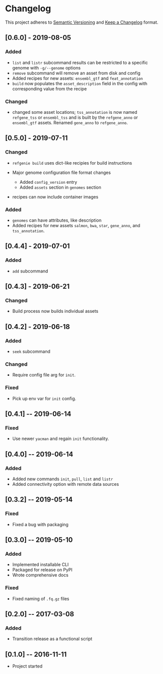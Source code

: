 # Changelog

This project adheres to [Semantic Versioning](https://semver.org/spec/v2.0.0.html) and [Keep a Changelog](https://keepachangelog.com/en/1.0.0/) format. 

## [0.6.0] - 2019-08-05

### Added
- `list` and `listr` subcommand results can be restricted to a specific genome with `-g/--genome` options
- `remove` subcommand will remove an asset from disk and config
- Added recipes for new assets: `ensembl_gtf` and `feat_annotation`
- `build` now populates the `asset_description` field in the config with corresponding value from the recipe

### Changed
- changed some asset locations; `tss_annotation` is now named `refgene_tss` or `ensembl_tss` and is built by the `refgene_anno` or `ensembl_gtf` assets. Renamed `gene_anno` to `refgene_anno`.


## [0.5.0] - 2019-07-11
### Changed
- `refgenie build` uses dict-like recipies for build instructions
- Major genome configuration file format changes
    - Added `config_version` entry
    - Added `assets` section in `genomes` section
    
- recipes can now include container images

### Added
- `genomes` can have attributes, like description
- Added recipes for new assets `salmon`, `bwa`, `star`, `gene_anno`, and `tss_annotation`.

## [0.4.4] - 2019-07-01
### Added
- `add` subcommand

## [0.4.3] - 2019-06-21
### Changed
- Build process now builds individual assets

## [0.4.2] - 2019-06-18
### Added
- `seek` subcommand

### Changed
- Require config file arg for `init`.

### Fixed
- Pick up env var for `init` config.

## [0.4.1] -- 2019-06-14
### Fixed
- Use newer `yacman` and regain `init` functionality.

## [0.4.0] -- 2019-06-14
### Added
- Added new commands `init`, `pull`, `list` and `listr`
- Added connectivity option with remote data sources

## [0.3.2] -- 2019-05-14
### Fixed
- Fixed a bug with packaging

## [0.3.0] -- 2019-05-10
### Added
- Implemented installable CLI
- Packaged for release on PyPI
- Wrote comprehensive docs
### Fixed
- Fixed naming of `.fq.gz` files

## [0.2.0] -- 2017-03-08
### Added
- Transition release as a functional script
## [0.1.0] -- 2016-11-11
- Project started
